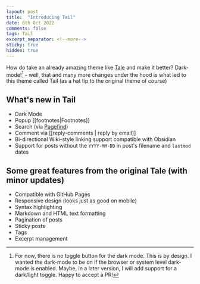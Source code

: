 ```yaml
---
layout: post
title:  "Introducing Tail"
date: 6th Oct 2022
comments: false
tags: Tail
excerpt_separator: <!--more-->
sticky: true
hidden: true
---
```


How do take an already amazing theme like [Tale](https://github.com/chesterhow/tale) and make it better? Dark-mode![^1] - well, that and many more changes under the hood is what led to this theme called Tail (as a hat tip to the original theme of course)

<!--more-->
## What's new in Tail

- Dark Mode
- Popup [[footnotes|Footnotes]]
- Search (via [Pagefind](https://pagefind.app))
- Comment via [[reply-comments | reply by email]]
- Bi-directional Wiki-style linking support compatible with Obsidian
- Support for posts without the `YYYY-MM-DD` in post's filename and `lastmod` dates

## Some great features from the original Tale (with minor updates)
- Compatible with GitHub Pages
- Responsive design (looks just as good on mobile)
- Syntax highlighting
- Markdown and HTML text formatting
- Pagination of posts
- Sticky posts
- Tags
- Excerpt management

[^1]: For now, there is no toggle button for the dark mode. This is by design. I wanted the dark-mode to be on if the browser or system level dark-mode is enabled. Maybe, in a later version, I will add support for a dark/light toggle. Happy to accept a PR!
